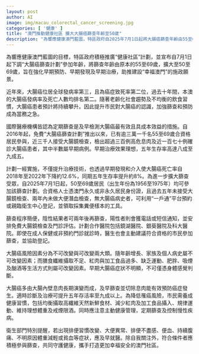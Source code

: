 ```yaml
---
layout: post
author: AI
image: img/macau_colorectal_cancer_screening.jpg
categories: [ '健康' ]
title: "澳門推動健康社區 擴大大腸癌篩查年齡至50歲"
description: "為響應健康澳門藍圖，特區政府自2025年7月1日起將大腸癌篩查年齡由55至69歲擴展至50至69歲，透過早期篩查和治療降低大腸癌風險，提升市民健康水平，助力建設幸福澳門。"
---
```

為響應健康澳門藍圖的目標，特區政府積極推廣“健康社區”計劃，並宣布自7月1日起下調“大腸癌篩查計劃”參加年齡，將篩查年齡由原本的55至69歲，擴大至50至69歲，旨在強化早期預防、早期發現及早期治療，助推建設“幸福澳門”的施政願景。

近年來，大腸癌位居全球發病率第三，且為癌症致死率第二位，過去十年間，本澳的大腸癌發病率及死亡人數均排名第二。隨著老齡化社會趨勢及不均衡的飲食習慣，大腸癌患者預計將持續攀升。因此提升市民對大腸癌的認識，加強篩查和預防成為當務之急。

國際醫療機構皆認為定期篩查是及早檢測大腸癌最有效且具成本效益的措施。自2016年起，免費“大腸癌篩查計劃”推出以來，已有逾三萬一千名55至69歲合資格居民參與，近三千人接受大腸鏡檢查，檢出超過三百例高危息肉及近一百七十例確診大腸癌患者，其中半數屬早期病例。早期治療效果理想，五年生存率高達八成至九成五。

計劃一經實施，不僅提升治療技術，也透過早期發現和介入使大腸癌死亡率自2018年至2022年下降約12.6%，同期五年生存率提升約8%。為進一步擴大篩查受眾，自2025年7月1日起，50至69歲居民（出生年份為1956至1975年）均可參加該篩查計劃。合資格人士憑澳門永久或非永久居民身份證，且過去五年未接受大腸鏡檢查、兩年內未做大便潛血檢查，無大腸癌病史者，可利用“一戶通”平台預約或親臨衛生中心登記，並領取採集糞便樣本的工具。

篩查程序簡便，陰性結果者可兩年後再篩查，陽性者則會獲電話或短信通知，並安排免費大腸鏡檢查及門診評估。計劃合作醫院包括鏡湖醫院、銀葵醫院及科大醫院。即使在成人保健或非預約門診就診時，醫生也會主動建議符合資格的市民參加篩查，並協助登記。

大腸癌風險因素分為不可改變與可改變兩大類。隨年齡增長、家族及個人病史屬不可改變因素；而膳食纖維攝取不足、紅肉與加工食品過多、缺乏運動、肥胖、吸煙及酗酒等生活方式則屬可改變因素。早期大腸癌症狀不明顯，不可僅憑身體感覺判斷。

大腸癌多由大腸內壁息肉長期演變而成，及早篩查並切除息肉能有效預防癌症發生。適時診斷及治療可提升五年存活率至九成以上。為降低罹癌風險，市民需養成健康習慣，包括均衡攝取高纖維天然新鮮食材、減少紅肉及加工食品攝入、規律運動、維持理想體重及戒煙限酒。同時應注意主動健康管理，定期篩查及控制慢性疾病。

衛生部門特別提醒，若出現排便習慣改變、大便異常、排便不盡感、便血、持續腹痛、不明原因體重減輕或貧血等症狀，應及早就醫。除自我關注外，符合條件者應積極參與篩查，共同守護健康，攜手打造更加幸福安全的澳門社區。
